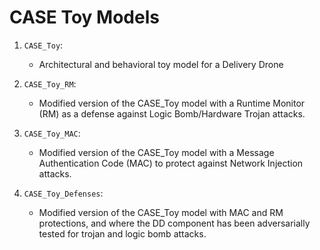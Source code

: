 # CASE Toy Models

1. `CASE_Toy`:
	* Architectural and behavioral toy model for a Delivery Drone
	
2. `CASE_Toy_RM`: 
	* Modified version of the CASE_Toy model with a Runtime Monitor (RM) as a defense against Logic Bomb/Hardware Trojan attacks.

3. `CASE_Toy_MAC`:
	* Modified version of the CASE_Toy model with a Message Authentication Code (MAC) to protect against Network Injection attacks.

4. `CASE_Toy_Defenses`: 
	* Modified version of the CASE_Toy model with MAC and RM protections, and where the DD component has been adversarially tested for trojan and logic bomb attacks.
